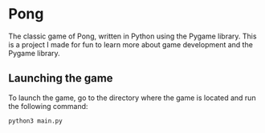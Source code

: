 # Pong

The classic game of Pong, written in Python using the Pygame library. This is a project I made for fun to learn more about game development and the Pygame library.

## Launching the game

To launch the game, go to the directory where the game is located and run the following command:

```
python3 main.py
```
